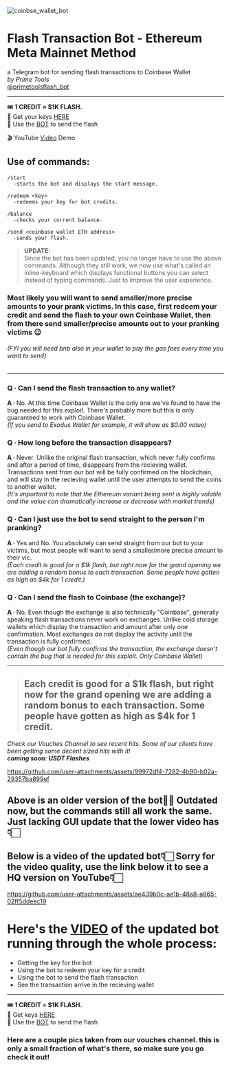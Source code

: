 ![coinbse_wallet_bot](https://github.com/user-attachments/assets/14b03426-8e30-4adc-93bf-a8c71210e173)
# Flash Transaction Bot - Ethereum Meta Mainnet Method  

a Telegram bot for sending flash transactions to Coinbase Wallet  
*by Prime Tools*  
[@primetoolsflash_bot](https://primetools.plutopulseio.com/github-flasher-bot)  

***

   
🎟 **1 CREDIT = $1K FLASH.**  
🔑 Get your keys [HERE](https://primetools.plutopulseio.com/github-flasher-keys)  
🤖 Use the [BOT](https://primetools.plutopulseio.com/github-flasher-bot) to send the flash  
  
🎬 YouTube [Video](https://primetools.plutopulseio.com/github-youtube-flasher-video) Demo


## Use of commands:  
```
/start  
  -starts the bot and displays the start message.  

/redeem <key>  
  -redeems your key for bot credits.  

/balance   
  -checks your current balance.  
  
/send <coinbase wallet ETH address>   
  -sends your flash.  
```
> **UPDATE:**  
> Since the bot has been updated, you no longer have to use the above commands. Although they still work, we now use what's called an inline-keyboard which displays functional buttons you can select instead of typing commands. Just to improve the user experience.
  
### Most likely you will want to send smaller/more precise amounts to your prank victims. In this case, first redeem your credit and send the flash to your own Coinbase Wallet, then from there send smaller/precise amounts out to your pranking victims 😉 
###### (FYI you will need bnb also in your wallet to pay the gas fees every time you want to send)  

<hr>  

### **Q ∙ Can I send the flash transaction to any wallet?**  
**A ∙** No. At this time Coinbase Wallet is the only one we've found to have the bug needed for this exploit. There's probably more but this is only guaranteed to work with Coinbase Wallet.  
*(If you send to Exodus Wallet for example, it will show as $0.00 value)*  

### **Q ∙ How long before the transaction disappears?**  
**A ∙** Never. Unlike the original flash transaction, which never fully confirms and after a period of time, disappears from the recieving wallet. Transactions sent from our bot will be fully confirmed on the blockchain, and will stay in the recieving wallet until the user attempts to send the coins to another wallet.  
*(It's important to note that the Ethereum variant being sent is highly volatile and the value can dramatically increase or decrease with market trends)*  

### **Q ∙ Can I just use the bot to send straight to the person I'm pranking?**  
**A ∙** Yes and No. You absolutely can send straight from our bot to your victims, but most people will want to send a smaller/more precise amount to their vic.  
*(Each credit is good for a $1k flash, but right now for the grand opening we are adding a random bonus to each transaction. Some people have gotten as high as $4k for 1 credit.)*  

### **Q ∙ Can I send the flash to Coinbase (the exchange)?**  
**A ∙** No. Even though the exchange is also technically "Coinbase", generally speaking flash transactions never work on exchanges. Unlike cold storage wallets which display the transaction and amount after only one confirmation. Most exchanges do not display the activity until the transaction is fully confirmed.  
*(Even though our bot fully confirms the transaction, the exchange doesn't contain the bug that is needed for this exploit. Only Coinbase Wallet)*
  
<hr>


>## Each credit is good for a $1k flash, but right now for the grand opening we are adding a random bonus to each transaction. Some people have gotten as high as $4k for 1 credit.  

   
       
*Check our Vouches Channel to see recent hits. Some of our clients have been getting some decent sized hits with it!*  
***coming soon: USDT Flashes***

   
           
https://github.com/user-attachments/assets/99972df4-7282-4b90-b02a-29357ba899ef

## Above is an older version of the bot☝🏻 Outdated now, but the commands still all work the same. Just lacking GUI update that the lower video has👇🏻
## Below is a video of the updated bot👇🏻 Sorry for the video quality, use the link below it to see a HQ version on YouTube👇🏻  

https://github.com/user-attachments/assets/ae439b0c-ae1b-48a8-a665-02ff5ddeec19


# **Here's the [VIDEO](https://primetools.plutopulseio.com/github-youtube-flasher-video) of the updated bot running through the whole process:**  
- Getting the key for the bot  
- Using the bot to redeem your key for a credit  
- Using the bot to send the flash transaction  
- See the transaction arrive in the recieving wallet
<hr>

🎟 **1 CREDIT = $1K FLASH.**    
🔑 Get keys [HERE](https://primetools.plutopulseio.com/github-flasher-keys)  
🤖 Use the [BOT](https://primetools.plutopulseio.com/github-flasher-bot) to send the flash  


### Here are a couple pics taken from our vouches channel. this is only a small fraction of what's there, so make sure you go check it out!
[](https://imgbox.com/0nfbsYvT.png)
